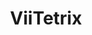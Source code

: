 ---
title: ViiTetrix
bio: |
  有用就行~
avatar: /logo/X.jpg
featured: true
params:
  social:
    - title: weibo
      url: https://weibo.com/viitetrix
    - title: bilibili
      url: https://space.bilibili.com/3494362365299047
    - title: X
      url: https://x.com/ViiTetrix
    - title: youtube
      url: https://www.youtube.com/@ViiTetrix
    - title: douyin
      url: https://www.douyin.com/user/MS4wLjABAAAAmDaQ-Qj009ky9i_IPo-DKvZq88Fh6Y_CdDMAScoXZg2GhZVRj45LKjwM64mnxyOL
    - title: rednote
      url: https://www.xiaohongshu.com/user/profile/6524a23d000000002a028e83
hero: /images/author/viitetrix/01.jpg
---